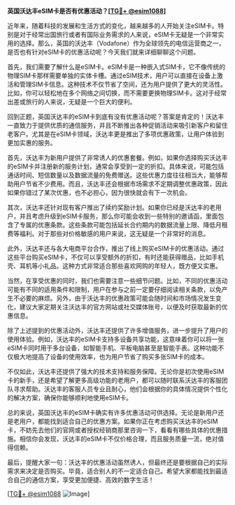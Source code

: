 **英国沃达丰eSIM卡是否有优惠活动？[[TG💪+ @esim1088](https://t.me/s/esim1088)]**

近年来，随着科技的发展和生活方式的变化，越来越多的人开始关注eSIM卡。特别是对于经常出国旅行或者有国际业务需求的人来说，eSIM卡无疑是一个非常实用的选择。那么，英国的沃达丰（Vodafone）作为全球领先的电信运营商之一，是否也有针对eSIM卡的优惠活动呢？今天我们就来详细聊聊这个问题。

首先，我们需要了解什么是eSIM卡。eSIM卡是一种嵌入式SIM卡，它不像传统的物理SIM卡那样需要单独的实体卡槽。通过eSIM技术，用户可以直接在设备上激活和管理SIM卡信息。这种技术不仅节省了空间，还为用户提供了更大的灵活性。比如，你可以轻松地在多个网络之间切换，而不需要更换物理SIM卡。这对于经常出差或旅行的人来说，无疑是一个巨大的便利。

回到正题，英国沃达丰的eSIM卡到底有没有优惠活动呢？答案是肯定的！沃达丰一直致力于提供优质的通信服务，并且不断推出各种促销活动来吸引新客户和留住老客户。尤其是在eSIM卡领域，沃达丰更是推出了多项优惠政策，让用户体验到更加实惠的服务。

首先，沃达丰为新用户提供了非常诱人的优惠套餐。例如，如果你选择购买沃达丰的eSIM卡并注册新的服务计划，通常会享受到一定的折扣。具体来说，可能包括通话时间、短信数量以及数据流量的免费赠送。这些优惠力度往往相当大，能够帮助用户节省不少费用。而且，沃达丰还会根据市场需求不定期调整优惠政策，因此如果你错过了某次优惠，也不必担心，因为很快就会有下一次机会。

其次，沃达丰还针对现有客户推出了续约奖励计划。如果你已经是沃达丰的老用户，并且考虑升级到eSIM卡服务，那么你可能会收到一些特别的邀请函，里面包含了专属的优惠条款。这些条款可能包括延长合约期内的数据流量上限、降低月租费等福利。对于那些对价格敏感的用户来说，这无疑是一个非常好的消息。

此外，沃达丰还与各大电商平台合作，推出了线上购买eSIM卡的优惠活动。通过这些平台购买eSIM卡，不仅可以享受额外的折扣，有时还能获得赠品，比如手机壳、耳机等小礼品。这种方式非常适合那些喜欢网购的年轻人，既方便又实惠。

当然，在享受优惠的同时，我们也需要注意一些细节问题。比如，不同的优惠活动可能有不同的适用条件和限制，用户在参与之前一定要仔细阅读相关条款，以免产生不必要的麻烦。另外，由于沃达丰的优惠政策可能会随时间和市场情况发生变化，建议大家定期关注沃达丰的官方网站或社交媒体账号，以便及时获取最新的优惠信息。

除了上述提到的优惠活动外，沃达丰还提供了许多增值服务，进一步提升了用户的使用体验。例如，沃达丰的eSIM卡支持多设备共享功能，这意味着你可以将一张eSIM卡同时用于多台设备，如智能手机、平板电脑甚至是智能手表。这种功能不仅极大地提高了设备的使用效率，也为用户节省了购买多张SIM卡的成本。

不仅如此，沃达丰还提供了强大的技术支持和服务保障。无论你是初次使用eSIM卡的新手，还是希望了解更多高级功能的老用户，都可以随时联系沃达丰的客服团队寻求帮助。沃达丰的客服人员专业且耐心，他们会根据你的具体情况提供个性化的解决方案，确保你能够顺利地使用eSIM卡。

总的来说，英国沃达丰的eSIM卡确实有许多优惠活动可供选择。无论是新用户还是老用户，都能找到适合自己的优惠方案。如果你正在考虑购买沃达丰的eSIM卡，不妨先去他们的官网或者授权经销商那里咨询一下，看看有哪些具体的优惠措施。相信你会发现，沃达丰的eSIM卡不仅价格合理，而且服务质量一流，绝对值得信赖。

最后，提醒大家一句：沃达丰的优惠活动虽然诱人，但最终还是要根据自己的实际需求来决定是否购买。毕竟，适合别人的不一定适合自己。希望大家都能找到最适合自己的通信方案，享受更加便捷、高效的数字生活！

[[TG💪+ @esim1088](https://t.me/s/esim1088) ![Image](https://i.postimg.cc/4NQfJmqS/Snipaste-2025-05-13-00-14-12.png)]